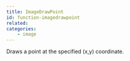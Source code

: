 ```yaml
---
title: ImageDrawPoint
id: function-imagedrawpoint
related:
categories:
    - image
---
```


Draws a point at the specified (x,y) coordinate.